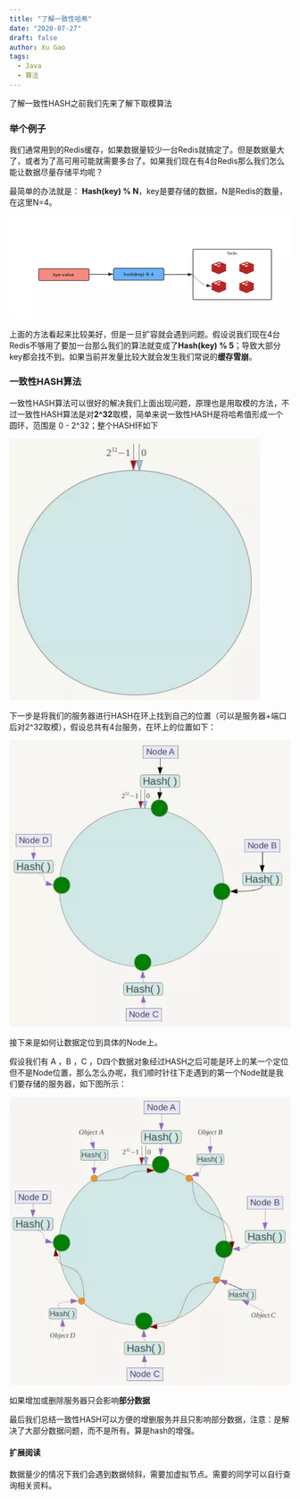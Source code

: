 ```yaml
---
title: "了解一致性哈希"
date: "2020-07-27"
draft: false
author: Xu Gao
tags:
  - Java
  - 算法
---
```


了解一致性HASH之前我们先来了解下取模算法

### 举个例子

我们通常用到的Redis缓存，如果数据量较少一台Redis就搞定了。但是数据量大了，或者为了高可用可能就需要多台了。如果我们现在有4台Redis那么我们怎么能让数据尽量存储平均呢？

最简单的办法就是：
**Hash(key) % N**，key是要存储的数据，N是Redis的数量，在这里N=4。

![Alt text here](1.jpg)

上面的方法看起来比较美好，但是一旦扩容就会遇到问题。假设说我们现在4台Redis不够用了要加一台那么我们的算法就变成了**Hash(key) % 5**；导致大部分key都会找不到。如果当前并发量比较大就会发生我们常说的**缓存雪崩**。



### 一致性HASH算法

一致性HASH算法可以很好的解决我们上面出现问题，原理也是用取模的方法，不过一致性HASH算法是对**2^32**取模，简单来说一致性HASH是将哈希值形成一个圆环，范围是 0 - 2^32；整个HASH环如下

![](2.jpg)

下一步是将我们的服务器进行HASH在环上找到自己的位置（可以是服务器+端口后对2^32取模），假设总共有4台服务，在环上的位置如下：

![](3.jpg)

接下来是如何让数据定位到具体的Node上。

假设我们有 A ，B ，C ，D四个数据对象经过HASH之后可能是环上的某一个定位但不是Node位置，那么怎么办呢，我们顺时针往下走遇到的第一个Node就是我们要存储的服务器，如下图所示：

![](4.jpg)

如果增加或删除服务器只会影响**部分数据**



最后我们总结一致性HASH可以方便的增删服务并且只影响部分数据，注意：是解决了大部分数据问题，而不是所有。算是hash的增强。



#### 扩展阅读

数据量少的情况下我们会遇到数据倾斜，需要加虚拟节点。需要的同学可以自行查询相关资料。